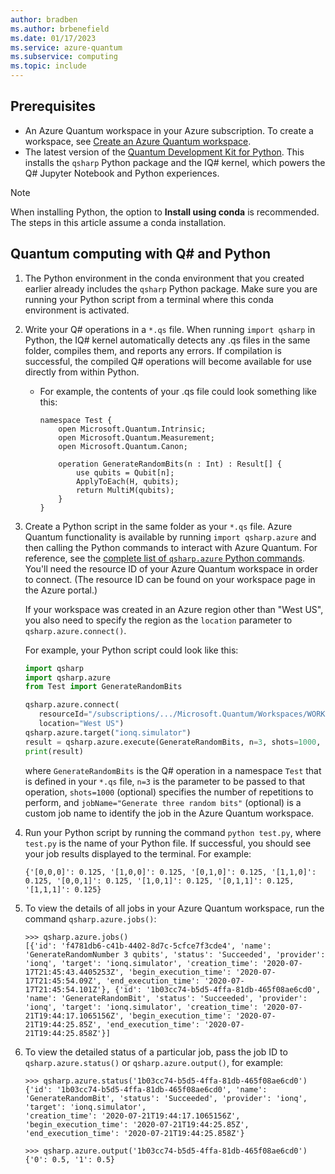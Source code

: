 ```yaml
---
author: bradben
ms.author: brbenefield
ms.date: 01/17/2023
ms.service: azure-quantum
ms.subservice: computing
ms.topic: include
---
```


## Prerequisites

- An Azure Quantum workspace in your Azure subscription. To create a workspace,
  see [Create an Azure Quantum workspace](xref:microsoft.quantum.how-to.workspace).
- The latest version of the [Quantum Development Kit for Python](xref:microsoft.quantum.install-qdk.overview#use-q-and-python-with-jupyter-notebooks). This installs the `qsharp` Python package and the IQ# kernel, which powers the Q# Jupyter Notebook and
Python experiences.

> [!NOTE]
> When installing Python, the option to **Install using conda** is recommended. The steps in this article assume a conda installation. 

## Quantum computing with Q# and Python

1. The Python environment in the conda environment that you created earlier already
   includes the `qsharp` Python package. Make sure you are running your Python
   script from a terminal where this conda environment is activated.
1. Write your Q# operations in a `*.qs` file. When running `import qsharp` in
   Python, the IQ# kernel automatically detects any .qs files in the same
   folder, compiles them, and reports any errors. If compilation is successful,
   the compiled Q# operations will become available for use directly from within
   Python.
    - For example, the contents of your .qs file could look something like this:

        ```qsharp
        namespace Test {
            open Microsoft.Quantum.Intrinsic;
            open Microsoft.Quantum.Measurement;
            open Microsoft.Quantum.Canon;

            operation GenerateRandomBits(n : Int) : Result[] {
                use qubits = Qubit[n];
                ApplyToEach(H, qubits);
                return MultiM(qubits);
            }
        }
        ```

1. Create a Python script in the same folder as your `*.qs` file. Azure Quantum
   functionality is available by running `import qsharp.azure` and then calling
   the Python commands to interact with Azure Quantum. For reference, see the
   [complete list of `qsharp.azure` Python commands](/python/qsharp-core/qsharp.azure).
   You'll need the resource ID of your Azure Quantum workspace in order to
   connect. (The resource ID can be found on your workspace
   page in the Azure portal.)

   If your workspace was created in an Azure region other than \"West US\", you also
   need to specify the region as the `location` parameter to `qsharp.azure.connect()`.

   For example, your Python script could look like this:

    ```py
    import qsharp
    import qsharp.azure
    from Test import GenerateRandomBits

    qsharp.azure.connect(
       resourceId="/subscriptions/.../Microsoft.Quantum/Workspaces/WORKSPACE_NAME",
       location="West US")
    qsharp.azure.target("ionq.simulator")
    result = qsharp.azure.execute(GenerateRandomBits, n=3, shots=1000, jobName="Generate three random bits")
    print(result)
    ```

    where `GenerateRandomBits` is the Q# operation in a namespace `Test` that is
    defined in your `*.qs` file, `n=3` is the parameter to be passed to
    that operation, `shots=1000` (optional) specifies the number of repetitions
    to perform, and `jobName="Generate three random bits"` (optional) is a custom
    job name to identify the job in the Azure Quantum workspace.

1. Run your Python script by running the command `python test.py`, where `test.py` is
   the name of your Python file. If successful, you should see your job results
   displayed to the terminal. For example:

   ```output
   {'[0,0,0]': 0.125, '[1,0,0]': 0.125, '[0,1,0]': 0.125, '[1,1,0]': 0.125, '[0,0,1]': 0.125, '[1,0,1]': 0.125, '[0,1,1]': 0.125, '[1,1,1]': 0.125}
   ```

1. To view the details of all jobs in your Azure Quantum workspace, run the command `qsharp.azure.jobs()`:

   ```dotnetcli
   >>> qsharp.azure.jobs()
   [{'id': 'f4781db6-c41b-4402-8d7c-5cfce7f3cde4', 'name': 'GenerateRandomNumber 3 qubits', 'status': 'Succeeded', 'provider': 'ionq', 'target': 'ionq.simulator', 'creation_time': '2020-07-17T21:45:43.4405253Z', 'begin_execution_time': '2020-07-17T21:45:54.09Z', 'end_execution_time': '2020-07-17T21:45:54.101Z'}, {'id': '1b03cc74-b5d5-4ffa-81db-465f08ae6cd0', 'name': 'GenerateRandomBit', 'status': 'Succeeded', 'provider': 'ionq', 'target': 'ionq.simulator', 'creation_time': '2020-07-21T19:44:17.1065156Z', 'begin_execution_time': '2020-07-21T19:44:25.85Z', 'end_execution_time': '2020-07-21T19:44:25.858Z'}]
   ```

1. To view the detailed status of a particular job, pass the job ID to `qsharp.azure.status()` or `qsharp.azure.output()`, for example:

   ```dotnetcli
   >>> qsharp.azure.status('1b03cc74-b5d5-4ffa-81db-465f08ae6cd0')
   {'id': '1b03cc74-b5d5-4ffa-81db-465f08ae6cd0', 'name': 'GenerateRandomBit', 'status': 'Succeeded', 'provider': 'ionq', 'target': 'ionq.simulator', 
   'creation_time': '2020-07-21T19:44:17.1065156Z', 'begin_execution_time': '2020-07-21T19:44:25.85Z', 'end_execution_time': '2020-07-21T19:44:25.858Z'}

   >>> qsharp.azure.output('1b03cc74-b5d5-4ffa-81db-465f08ae6cd0')
   {'0': 0.5, '1': 0.5}
   ```
